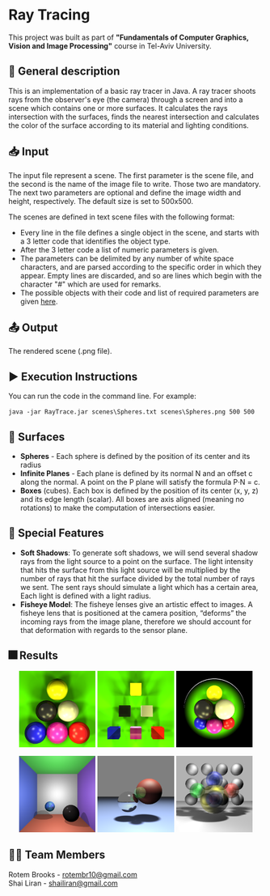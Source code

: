 # Ray Tracing

This project was built as part of **"Fundamentals of Computer Graphics, Vision and Image Processing"** course in Tel-Aviv University.

## :page_with_curl: General description
This is an implementation of a basic ray tracer in Java. A ray tracer shoots rays from the observer's eye (the camera) through a screen and into a scene which contains
one or more surfaces. It calculates the rays intersection with the surfaces, finds the nearest intersection and calculates the color of the surface according to its material
and lighting conditions.

## :inbox_tray: Input 
The input file represent a scene. 
The first parameter is the scene file, and the second is the name of the image file to write. Those two are mandatory. 
The next two parameters are optional and define the image width and height, respectively. The default size is set to 500x500.<br/>

The scenes are defined in text scene files with the following format: 
  * Every line in the file defines a single object in the scene, and starts with a 3 letter code that identifies the object type. 
  * After the 3 letter code a list of numeric parameters is given. 
  * The parameters can be delimited by any number of white space characters, and are parsed according to the 
     specific order in which they appear. Empty lines are discarded, and so are lines which begin with the character "#" which are used for remarks. 
  * The possible objects with their code and list of required parameters are given [here](images/input.txt).
    

## :outbox_tray: Output
The rendered scene (.png file).

## :arrow_forward: Execution Instructions
You can run the code in the command line. For example:
```
java -jar RayTrace.jar scenes\Spheres.txt scenes\Spheres.png 500 500
```

## :sunrise: Surfaces
* **Spheres** - Each sphere is defined by the position of its center and its radius
* **Infinite Planes** - Each plane is defined by its normal N and an offset c along the normal. A point on the P plane will satisfy the formula P⋅N = c.
* **Boxes** (cubes). Each box is defined by the position of its center (x, y, z) and its edge length (scalar). All boxes are axis aligned (meaning no rotations) to make the computation of intersections easier.

## 🌈 Special Features
* **Soft Shadows**: To generate soft shadows, we will send several shadow rays from the light source to a point on the surface. The light intensity that hits the surface from this light source will be multiplied by the number of rays that hit the surface divided by the total number of rays we sent. The sent rays should simulate a light which has a certain area, Each light is defined with a light radius.
* **Fisheye Model**: The fisheye lenses give an artistic effect to images. A fisheye lens that is positioned at the camera position, “deforms” the incoming rays from the image plane, therefore we should account for that deformation with regards to the sensor plane.

## 🎆 Results
<p align="center">
 <img src="images/PoolOut.png" width="30%" height="30%">
 <img src="images/PoolBoxOut.png" width="30%" height="30%">  
 <img src="images/PoolFishOut.png" width="30%" height="30%">
</p>
<p align="center">
 <img src="images/Room1Out.png" width="30%" height="30%">  
 <img src="images/SpheresOut.png" width="30%" height="30%">
 <img src="images/TransparencyOut.png" width="30%" height="30%">
</p>


## :ok_woman: Team Members
Rotem Brooks -  rotembr10@gmail.com <br/>
Shai Liran - shailiran@gmail.com
